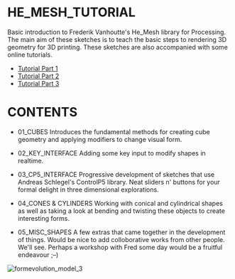 HE_MESH_TUTORIAL
================

Basic introduction to Frederik Vanhoutte's He_Mesh library for Processing. The main aim of these sketches is to teach the basic steps to rendering 3D geometry for 3D printing. These sketches are also accompanied with some online tutorials.

- [Tutorial Part 1](http://freeartbureau.org/fab_activity/hemesh-3d-printing/)
- [Tutorial Part 2](http://freeartbureau.org/fab_activity/hemesh-3d-printing-part-2/)
- [Tutorial Part 3](http://freeartbureau.org/fab_activity/hemesh-part-3/)

CONTENTS
========

- 01_CUBES
  Introduces the fundamental methods for creating cube geometry and applying modifiers to change visual form.

- 02_KEY_INTERFACE
  Adding some key input to modify shapes in realtime.

- 03_CP5_INTERFACE
  Progressive development of sketches that use Andreas Schlegel's ControlP5 library. Neat sliders n' buttons for your   formal delight in three dimensional explorations.

- 04_CONES & CYLINDERS
  Working with conical and cylindrical shapes as well as taking a look at bending and twisting these objects to create interesting forms.

- 05_MISC_SHAPES
  A few extras that came together in the development of things. Would be nice to add colloborative works from other people. We'll see. Perhaps a workshop with Fred some day would be a fruitful endeavour ;–)

![formevolution_model_3](https://cloud.githubusercontent.com/assets/1027891/5549447/44765a52-8b8b-11e4-846f-f79161d37584.jpg)
